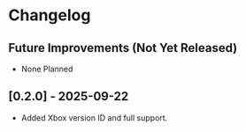 # Changelog

## Future Improvements (Not Yet Released)

- None Planned

## [0.2.0] - 2025-09-22

- Added Xbox version ID and full support.
